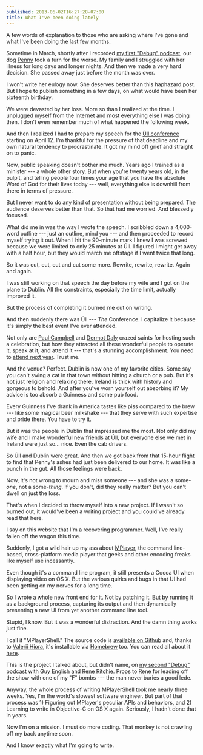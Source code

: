```yaml
---
published: 2013-06-02T16:27:28-07:00
title: What I've been doing lately
---
```

A few words of explanation to those who are asking where I've gone and what I've been doing the last few months.

Sometime in March, shortly after I recorded [my first "Debug" podcast](http://www.imore.com/debug-11-don-melton-and-safari), our dog [Penny](/2012/12/31/worried-about-penny/) took a turn for the worse. My family and I struggled with her illness for long days and longer nights. And then we made a very hard decision. She passed away just before the month was over.

I won't write her eulogy now. She deserves better than this haphazard post. But I hope to publish something in a few days, on what would have been her sixteenth birthday.

We were devasted by her loss. More so than I realized at the time. I unplugged myself from the Internet and most everything else I was doing then. I don't even remember much of what happened the following week.

And then I realized I had to prepare my speech for the [Úll conference](http://2013.ull.ie/) starting on April 12. I'm thankful for the pressure of that deadline and my own natural tendency to procrastinate. It got my mind off grief and straight on to panic.

Now, public speaking doesn't bother me much. Years ago I trained as a minister --- a whole other story. But when you're twenty years old, in the pulpit, and telling people four times your age that you have the absolute Word of God for their lives today --- well, everything else is downhill from there in terms of pressure.

But I never want to do any kind of presentation without being prepared. The audience deserves better than that. So that had me worried. And blessedly focused.

What did me in was the way I wrote the speech. I scribbled down a 4,000-word outline --- just an outline, mind you --- and then proceeded to record myself trying it out. When I hit the 90-minute mark I knew I was screwed because we were limited to only 25 minutes at Úll. I figured I might get away with a half hour, but they would march me offstage if I went twice that long.

So it was cut, cut, cut and cut some more. Rewrite, rewrite, rewrite. Again and again.

I was still working on that speech the day before my wife and I got on the plane to Dublin. All the constraints, especially the time limit, actually improved it.

But the process of completing it burned me out on writing.

And then suddenly there was Úll --- _The_ Conference. I capitalize it because it's simply the best event I've ever attended.

Not only are [Paul Campbell](https://twitter.com/paulca) and [Dermot Daly](https://twitter.com/dermdaly) crazed saints for hosting such a celebration, but how they attracted all these wonderful people to operate it, speak at it, and attend it --- that's a stunning accomplishment. You need to [attend next year](http://2014.ull.ie). Trust me.

And the venue? Perfect. Dublin is now one of my favorite cities. Some say you can't swing a cat in that town without hitting a church or a pub. But it's not just religion and relaxing there. Ireland is thick with history and gorgeous to behold. And after you've worn yourself out absorbing it? My advice is too absorb a Guinness and some pub food.

Every Guinness I've drank in America tastes like piss compared to the brew --- like some magical beer milkshake --- that they serve with such expertise and pride there. You have to try it.

But it was the people in Dublin that impressed me the most. Not only did my wife and I make wonderful new friends at Úll, but everyone else we met in Ireland were just so... nice. Even the cab drivers.

So Úll and Dublin were great. And then we got back from that 15-hour flight to find that Penny's ashes had just been delivered to our home. It was like a punch in the gut. All those feelings were back.

Now, it's not wrong to mourn and miss someone --- and she was a some-_one_, not a some-_thing_. If you don't, did they really matter? But you can't dwell on just the loss.

That's when I decided to throw myself into a new project. If I wasn't so burned out, it would've been a writing project and you could've already read that here.

I say on this website that I'm a recovering programmer. Well, I've really fallen off the wagon this time.

Suddenly, I got a wild hair up my ass about [MPlayer](http://mplayerhq.hu/), the command line-based, cross-platform media player that geeks and other encoding freaks like myself use incessantly.

Even though it's a command line program, it still presents a Cocoa UI when displaying video on OS X. But the various quirks and bugs in that UI had been getting on my nerves for a long time.

So I wrote a whole new front end for it. Not by patching it. But by running it as a background process, capturing its output and then dynamically presenting a new UI from yet another command line tool.

Stupid, I know. But it was a wonderful distraction. And the damn thing works just fine.

I call it "MPlayerShell." The source code is [available on Github](https://github.com/donmelton/MPlayerShell) and, thanks to [Valerii Hiora](http://github.com/vhbit), it's installable via [Homebrew](http://brew.sh/) too. You can read all about it [here](https://github.com/donmelton/MPlayerShell#readme).

This is the project I talked about, but didn't name, on [my second "Debug" podcast](http://www.imore.com/debug-111-don-melton-blink-servo-and-more) with [Guy English](https://twitter.com/gte) and [Rene Ritchie](https://twitter.com/reneritchie/). Props to Rene for leading off the show with one of my "F" bombs --- the man never buries a good lede.

Anyway, the whole process of writing MPlayerShell took me nearly three weeks. Yes, I'm the world's slowest software engineer. But part of that process was 1) Figuring out MPlayer's peculiar APIs and behaviors, and 2) Learning to write in Objective-C on OS X again. Seriously, I hadn't done that in years.

Now I'm on a mission. I must do more coding. That monkey is not crawling off my back anytime soon.

And I know exactly what I'm going to write.

